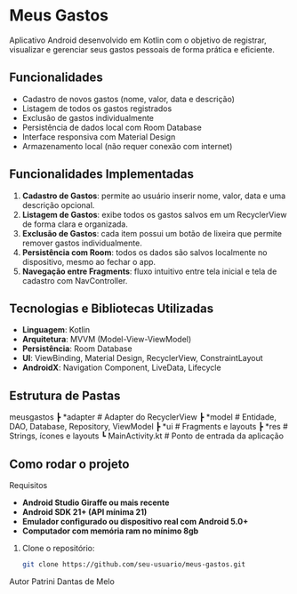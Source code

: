 # Meus Gastos

Aplicativo Android desenvolvido em Kotlin com o objetivo de registrar, visualizar e gerenciar seus gastos pessoais de forma prática e eficiente.

## Funcionalidades

-  Cadastro de novos gastos (nome, valor, data e descrição)
-  Listagem de todos os gastos registrados
-  Exclusão de gastos individualmente
-  Persistência de dados local com Room Database
-  Interface responsiva com Material Design
-  Armazenamento local (não requer conexão com internet)

## Funcionalidades Implementadas

1. **Cadastro de Gastos**: permite ao usuário inserir nome, valor, data e uma descrição opcional.
2. **Listagem de Gastos**: exibe todos os gastos salvos em um RecyclerView de forma clara e organizada.
3. **Exclusão de Gastos**: cada item possui um botão de lixeira que permite remover gastos individualmente.
4. **Persistência com Room**: todos os dados são salvos localmente no dispositivo, mesmo ao fechar o app.
5. **Navegação entre Fragments**: fluxo intuitivo entre tela inicial e tela de cadastro com NavController.

## Tecnologias e Bibliotecas Utilizadas

- **Linguagem**: Kotlin
- **Arquitetura**: MVVM (Model-View-ViewModel)
- **Persistência**: Room Database
- **UI**: ViewBinding, Material Design, RecyclerView, ConstraintLayout
- **AndroidX**: Navigation Component, LiveData, Lifecycle

## Estrutura de Pastas
  meusgastos
 ┣ *adapter           # Adapter do RecyclerView
 ┣ *model             # Entidade, DAO, Database, Repository, ViewModel
 ┣ *ui                # Fragments e layouts
 ┣ *res               # Strings, ícones e layouts
 ┗ MainActivity.kt    # Ponto de entrada da aplicação

## Como rodar o projeto
 Requisitos

- **Android Studio Giraffe ou mais recente**
- **Android SDK 21+ (API mínima 21)**
- **Emulador configurado ou dispositivo real com Android 5.0+**
- **Computador com memória ram no mínimo 8gb** 

1. Clone o repositório:
   ```bash
   git clone https://github.com/seu-usuario/meus-gastos.git

Autor
Patrini Dantas de Melo
